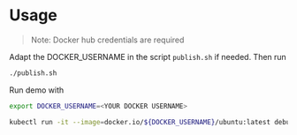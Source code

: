 # Usage

> Note: Docker hub credentials are required

Adapt the DOCKER_USERNAME in the script `publish.sh` if needed. Then run

```sh
./publish.sh
```

Run demo with

```sh
export DOCKER_USERNAME=<YOUR DOCKER USERNAME>

kubectl run -it --image=docker.io/${DOCKER_USERNAME}/ubuntu:latest debug --restart=Never --rm -- /bin/bash -c /root/demo/demo-c1cs-rt.sh
```
